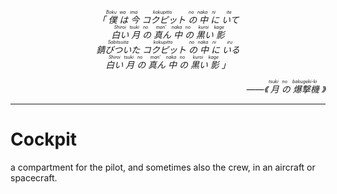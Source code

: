 <p style="text-align: center; font-style: italic" align="center"><i>「<ruby>
  僕<rp>(</rp><rt>Boku</rt><rp>)</rp>
  は<rp>(</rp><rt>wa</rt><rp>)</rp>
  今<rp>(</rp><rt>ima</rt><rp>)</rp>
  コクピット<rp>(</rp><rt>kokupitto</rt><rp>)</rp>
  の<rp>(</rp><rt>no</rt><rp>)</rp>
  中<rp>(</rp><rt>naka</rt><rp>)</rp>
  に<rp>(</rp><rt>ni</rt><rp>)</rp>
  いて<rp>(</rp><rt>ite</rt><rp>)</rp>
</ruby><br><ruby>
  白い<rp>(</rp><rt>Shiroi</rt><rp>)</rp>
  月<rp>(</rp><rt>tsuki</rt><rp>)</rp>
  の<rp>(</rp><rt>no</rt><rp>)</rp>
  真ん<rp>(</rp><rt>man'</rt><rp>)</rp>
  中<rp>(</rp><rt>naka</rt><rp>)</rp>
  の<rp>(</rp><rt>no</rt><rp>)</rp>
  黒い<rp>(</rp><rt>kuroi</rt><rp>)</rp>
  影<rp>(</rp><rt>kage</rt><rp>)</rp>
</ruby><br><ruby>
  錆びついた<rp>(</rp><rt>Sabitsuita</rt><rp>)</rp>
  コクピット<rp>(</rp><rt>kokupitto</rt><rp>)</rp>
  の<rp>(</rp><rt>no</rt><rp>)</rp>
  中<rp>(</rp><rt>naka</rt><rp>)</rp>
  に<rp>(</rp><rt>ni</rt><rp>)</rp>
  いる<rp>(</rp><rt>iru</rt><rp>)</rp>
</ruby><br><ruby>
  白い<rp>(</rp><rt>Shiroi</rt><rp>)</rp>
  月<rp>(</rp><rt>tsuki</rt><rp>)</rp>
  の<rp>(</rp><rt>no</rt><rp>)</rp>
  真ん<rp>(</rp><rt>man'</rt><rp>)</rp>
  中<rp>(</rp><rt>naka</rt><rp>)</rp>
  の<rp>(</rp><rt>no</rt><rp>)</rp>
  黒い<rp>(</rp><rt>kuroi</rt><rp>)</rp>
  影<rp>(</rp><rt>kage</rt><rp>)</rp>
  </ruby>」</i></p>

<p style="text-align: right; font-style: italic" align="right"><i>——《<ruby>
  月<rp>(</rp><rt>tsuki</rt><rp>)</rp>
  の<rp>(</rp><rt>no</rt><rp>)</rp>
  爆撃機<rp>(</rp><rt>bakugeki-ki</rt><rp>)</rp>
  </ruby>》</i></p>

---

# Cockpit

a compartment for the pilot, and sometimes also the crew, in an aircraft or spacecraft.

